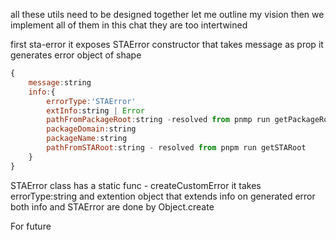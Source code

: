 all these utils need to be designed together
let me outline my vision then we implement all of them in this chat
they are too intertwined

first sta-error
it exposes STAError constructor that takes message as prop
it generates error object of shape

```js
{
    message:string
    info:{
        errorType:'STAError'
        extInfo:string | Error
        pathFromPackageRoot:string -resolved from pnmp run getPackageRoot
        packageDomain:string
        packageName:string
        pathFromSTARoot:string - resolved from pnpm run getSTARoot
    }
}
```

STAError class has a static func - createCustomError
it takes errorType:string and extention object that extends info on generated error
both info and STAError are done by Object.create

For future 